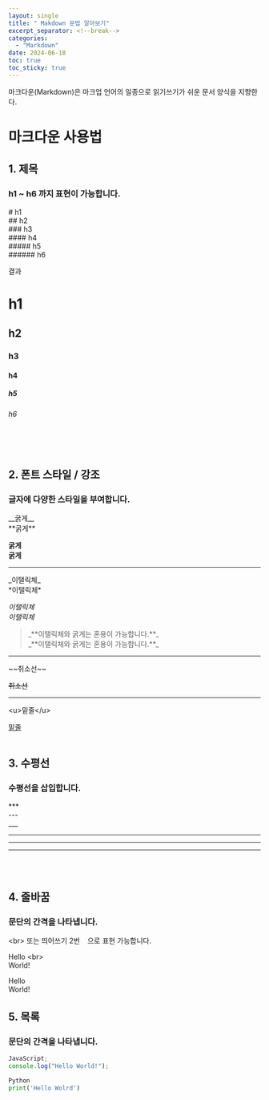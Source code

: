 ```yaml
---
layout: single
title: " Makdown 문법 알아보기"
excerpt_separator: <!--break-->
categories:
  - "Markdown"
date: 2024-06-18
toc: true
toc_sticky: true
---
```


마크다운(Markdown)은 마크업 언어의 일종으로 읽기쓰기가 쉬운 문서 양식을 지향한다.

<!--break-->

# 마크다운 사용법

## 1. 제목

### **h1 ~ h6 까지 표현이 가능합니다.**

\# h1 <br>
\#\# h2 <br>
\#\#\# h3 <br>
\#\#\#\# h4 <br>
\#\#\#\#\# h5 <br>
\#\#\#\#\#\# h6 <br>

결과

# h1 <br>

## h2 <br>

### h3 <br>

#### h4 <br>

##### h5 <br>

###### h6 <br>

<br><br>

## 2. 폰트 스타일 / 강조

### 글자에 다양한 스타일을 부여합니다.

\_\_굵게\_\_  
\*\*굵게\*\*

**굵게**  
**굵게**

---

\_이탤릭체\_  
\*이탤릭체\*

_이탤릭체_  
_이탤릭체_

> \_\*\*이탤릭체와 굵게는 혼용이 가능합니다.**\_  
> \_**이탤릭체와 굵게는 혼용이 가능합니다.\*\*\_

---

\~~취소선~~

~~취소선~~

---

\<u>밑줄\</u>

<u>밑줄</u>
<br><br>

## 3. 수평선

### 수평선을 삽입합니다.

\*\*\*  
\---  
\_\_\_

---

---

---

<br><br>

## 4. 줄바꿈

### 문단의 간격을 나타냅니다.

\<br> 또는 띄어쓰기 2번&nbsp;` `&nbsp;으로 표현 가능합니다.

Hello \<br>  
World!

Hello ` ` ` `  
World!

## 5. 목록

### 문단의 간격을 나타냅니다.

```javascript
JavaScript;
console.log("Hello World!");
```

```python
Python
print('Hello Wolrd')
```
